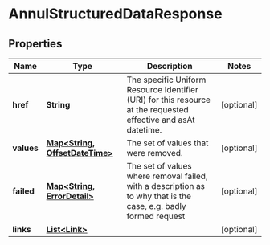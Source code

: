 

# AnnulStructuredDataResponse

## Properties

Name | Type | Description | Notes
------------ | ------------- | ------------- | -------------
**href** | **String** | The specific Uniform Resource Identifier (URI) for this resource at the requested effective and asAt datetime. |  [optional]
**values** | [**Map&lt;String, OffsetDateTime&gt;**](OffsetDateTime.md) | The set of values that were removed. |  [optional]
**failed** | [**Map&lt;String, ErrorDetail&gt;**](ErrorDetail.md) | The set of values where removal failed, with a description as to why that is the case, e.g. badly formed request |  [optional]
**links** | [**List&lt;Link&gt;**](Link.md) |  |  [optional]



